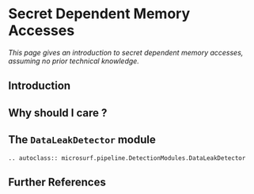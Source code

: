 # Secret Dependent Memory Accesses

_This page gives an introduction to secret dependent memory accesses, assuming no prior technical knowledge._

## Introduction

## Why should I care ?

## The `DataLeakDetector` module

```{eval-rst}
.. autoclass:: microsurf.pipeline.DetectionModules.DataLeakDetector

```

## Further References